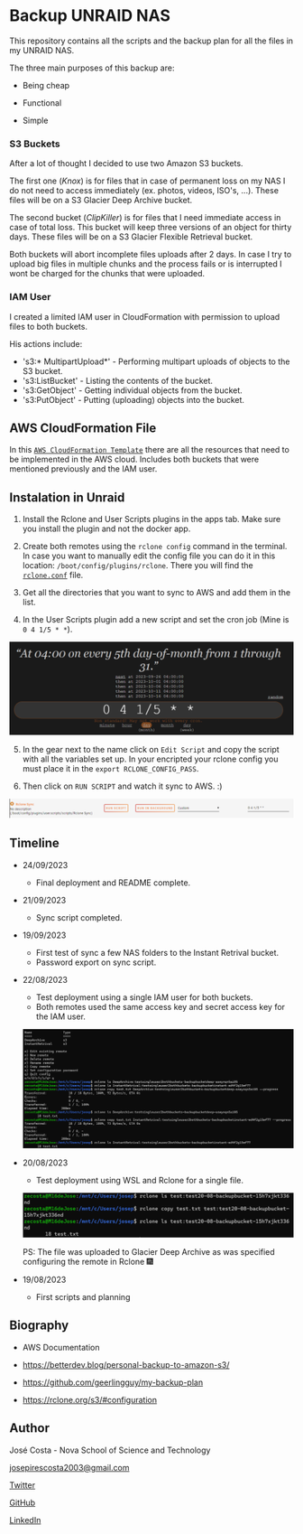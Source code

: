# Backup UNRAID NAS

This repository contains all the scripts and the backup plan for all the files in my UNRAID NAS.

The three main purposes of this backup are:

- Being cheap

- Functional

- Simple

### S3 Buckets

After a lot of thought I decided to use two Amazon S3 buckets.

The first one (*Knox*) is for files that in case of permanent loss on my NAS I do not need to access immediately (ex. photos, videos, ISO's, ...). These files will be on a S3 Glacier Deep Archive bucket.

The second bucket (*ClipKiller*) is for files that I need immediate access in case of total loss. This bucket will keep three versions of an object for thirty days. These files will be on a S3 Glacier Flexible Retrieval bucket.

Both buckets will abort incomplete files uploads after 2 days. In case I try to upload big files in multiple chunks and the process fails or is interrupted I wont be charged for the chunks that were uploaded.

### IAM User

I created a limited IAM user in CloudFormation with permission to upload files to both buckets.

His actions include:

- 's3:* MultipartUpload*' - Performing multipart uploads of objects to the S3 bucket.
- 's3:ListBucket' - Listing the contents of the bucket.
- 's3:GetObject' - Getting individual objects from the bucket.
- 's3:PutObject' - Putting (uploading) objects into the bucket.

## AWS CloudFormation File

In this [`AWS CloudFormation Template`](stack.yml) there are all the resources that need to be implemented in the AWS cloud. Includes both buckets that were mentioned previously and the IAM user.

## Instalation in Unraid

1. Install the Rclone and User Scripts plugins in the apps tab. Make sure you install the plugin and not the docker app.

2. Create both remotes using the `rclone config` command in the terminal. In case you want to manually edit the config file you can do it in this location: `/boot/config/plugins/rclone`. There you will find the [`rclone.conf`](.rclone.conf) file.

3. Get all the directories that you want to sync to AWS and add them in the list.

4. In the User Scripts plugin add a new script and set the cron job (Mine is `0 4 1/5 * *`).

![Cron](images/Cron.png)

5. In the gear next to the name click on `Edit Script` and copy the script with all the variables set up. In your encripted your rclone config you must place it in the `export RCLONE_CONFIG_PASS`.

6. Then click on `RUN SCRIPT` and watch it sync to AWS. :)

![UserScripts](images/UserScripts.png)

## Timeline
- 24/09/2023
  - Final deployment and README complete.

- 21/09/2023
  - Sync script completed.

- 19/09/2023
  - First test of sync a few NAS folders to the Instant Retrival bucket.
  - Password export on sync script.

- 22/08/2023
  - Test deployment using a single IAM user for both buckets.
  - Both remotes used the same access key and secret access key for the IAM user.

  ![1User2Buckets](images/testWith1UserTo2Buckets.png)

- 20/08/2023
  - Test deployment using WSL and Rclone for a single file.

  ![WSLTest](images/WSLTestCopytos3.png)

  PS: The file was uploaded to Glacier Deep Archive as was specified configuring the remote in Rclone 🎆

- 19/08/2023
  - First scripts and planning

## Biography

- AWS Documentation

- https://betterdev.blog/personal-backup-to-amazon-s3/

- https://github.com/geerlingguy/my-backup-plan

- https://rclone.org/s3/#configuration

## Author

José Costa - Nova School of Science and Technology

josepirescosta2003@gmail.com

[Twitter](https://twitter.com/Jos3Costa)

[GitHub](https://github.com/zepedrocosta)

[LinkedIn](https://www.linkedin.com/in/jos%C3%A9-costa-595b01239/)
